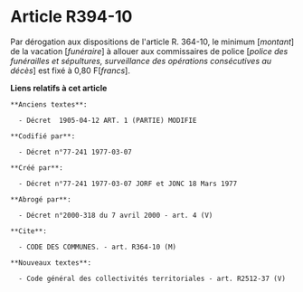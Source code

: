 # Article R394-10

Par dérogation aux dispositions de l'article R. 364-10, le minimum [*montant*] de la vacation [*funéraire*] à allouer aux
commissaires de police [*police des funérailles et sépultures, surveillance des opérations consécutives au décès*] est fixé à
0,80 F[*francs*].

**Liens relatifs à cet article**

	**Anciens textes**:

	  - Décret  1905-04-12 ART. 1 (PARTIE) MODIFIE

	**Codifié par**:

	  - Décret n°77-241 1977-03-07

	**Créé par**:

	  - Décret n°77-241 1977-03-07 JORF et JONC 18 Mars 1977

	**Abrogé par**:

	  - Décret n°2000-318 du 7 avril 2000 - art. 4 (V)

	**Cite**:

	  - CODE DES COMMUNES. - art. R364-10 (M)

	**Nouveaux textes**:

	  - Code général des collectivités territoriales - art. R2512-37 (V)
